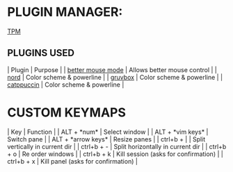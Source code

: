 # PLUGIN MANAGER:

[TPM](https://github.com/tmux-plugins/tpm)

## PLUGINS USED

| Plugin | Purpose |
| [better mouse mode](https://github.com/NHDaly/tmux-better-mouse-mode) | Allows better mouse control |
| [nord](https://github.com/nordtheme/tmux) | Color scheme & powerline |
| [gruvbox](https://github.com/egel/tmux-gruvbox) | Color scheme & powerline |
| [catppuccin](https://github.com/catppuccin/tmux) | Color scheme & powerline |

# CUSTOM KEYMAPS

| Key | Function |
| ALT + \*num\* | Select window |
| ALT + \*vim keys\* | Switch pane |
| ALT + \*arrow keys\* | Resize panes |
| ctrl+b + \| | Split vertically in current dir |
| ctrl+b + - | Split horizontally in current dir |
| ctrl+b + o | Re order windows |
| ctrl+b + k | Kill session (asks for confirmation) |
| ctrl+b + x | Kill panel (asks for confirmation) |
